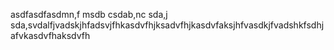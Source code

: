 asdfasdfasdmn,f msdb csdab,nc sda,j sda,svdalfjvadskjhfadsvjfhkasdvfhjksadvfhjkasdvfaksjhfvasdkjfvadshkfsdhjafvkasdvfhaksdvfh